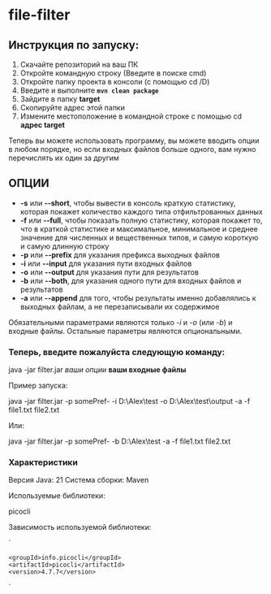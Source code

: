 # file-filter

## **Инструкция по запуску:**

1. Скачайте репозиторий на ваш ПК
2. Откройте командную строку (Введите в поиске cmd)
3. Откройте папку проекта в консоли (с помощью cd /D)
4. Введите и выполните **`mvn clean package`**
5. Зайдите в папку **target**
6. Скопируйте адрес этой папки 
7. Измените местоположение в командной строке с помощью cd **адрес target**

Теперь вы можете использовать программу, вы можете вводить 
опции в любом порядке, но если входных файлов больше одного, вам нужно
перечислять их один за другим


## **ОПЦИИ**
* **-s** или **--short**, чтобы вывести в консоль краткую статистику, которая покажет количество каждого типа отфильтрованных данных
* **-f** или **--full**, чтобы показать полную статистику, которая покажет то, что в краткой статистике и максимальное, минимальное и среднее значение для численных и вещественных типов, и самую короткую и самую длинную строку
* **-p** или **--prefix** для указания префикса выходных файлов 
* **-i** или **--input** для указания пути входных файлов
* **-o** или **--output** для указания пути для результатов
* **-b** или **--both**, для указания одного пути для входных файлов и результатов
* **-a** или **--append** для того, чтобы результаты именно добавлялись к выходных файлам, а не перезаписывали их содержимое

Обязательными параметрами являются только *-i* и *-o* (или *-b*) и входные файлы.
Остальные параметры являются опциональными. 

### Теперь, введите пожалуйста следующую команду:

java -jar filter.jar *ваши опции* **ваши входные файлы**

Пример запуска:

java -jar filter.jar -p somePref- -i D:\Alex\test -o D:\Alex\test\output -a -f file1.txt file2.txt

Или:

java -jar filter.jar -p somePref- -b D:\Alex\test -a -f file1.txt file2.txt

### Характеристики

Версия Java: 21
Система сборки: Maven

Используемые библиотеки: 

picocli

Зависимость используемой библиотеки:

`<dependency>

    <groupId>info.picocli</groupId>
    <artifactId>picocli</artifactId>
    <version>4.7.7</version>

</dependency>`


